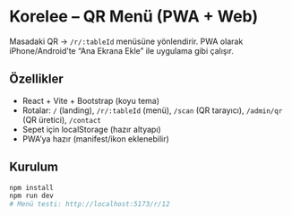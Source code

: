 # Korelee – QR Menü (PWA + Web)

Masadaki QR → `/r/:tableId` menüsüne yönlendirir. PWA olarak iPhone/Android’te “Ana Ekrana Ekle” ile uygulama gibi çalışır.

## Özellikler
- React + Vite + Bootstrap (koyu tema)
- Rotalar: `/` (landing), `/r/:tableId` (menü), `/scan` (QR tarayıcı), `/admin/qr` (QR üretici), `/contact`
- Sepet için localStorage (hazır altyapı)
- PWA’ya hazır (manifest/ikon eklenebilir)

## Kurulum
```bash
npm install
npm run dev
# Menü testi: http://localhost:5173/r/12
